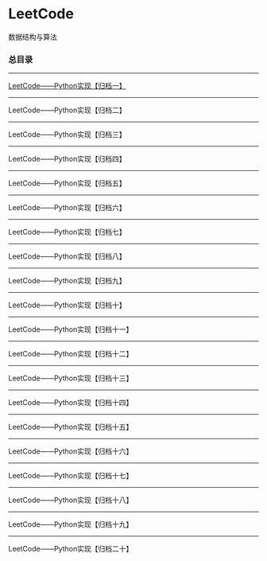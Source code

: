 # LeetCode
数据结构与算法

### 总目录

---
[LeetCode——Python实现【归档一】](https://blog.csdn.net/weixin_42247922/article/details/104168915)

---
LeetCode——Python实现【归档二】

---
LeetCode——Python实现【归档三】

---
LeetCode——Python实现【归档四】

---
LeetCode——Python实现【归档五】

---
LeetCode——Python实现【归档六】

---
LeetCode——Python实现【归档七】

---
LeetCode——Python实现【归档八】

---
LeetCode——Python实现【归档九】

---
LeetCode——Python实现【归档十】

---
LeetCode——Python实现【归档十一】

---
LeetCode——Python实现【归档十二】

---
LeetCode——Python实现【归档十三】

---
LeetCode——Python实现【归档十四】

---
LeetCode——Python实现【归档十五】

---
LeetCode——Python实现【归档十六】

---
LeetCode——Python实现【归档十七】

---
LeetCode——Python实现【归档十八】

---
LeetCode——Python实现【归档十九】

---
LeetCode——Python实现【归档二十】
